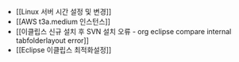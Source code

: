 - [[Linux 서버 시간 설정 및 변경]]
- [[AWS t3a.medium 인스턴스]]
- [[이클립스 신규 설치 후 SVN 설치 오류 - org eclipse compare internal tabfolderlayout error]]
- [[Eclipse 이클립스 최적화설정]]